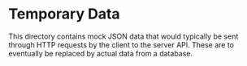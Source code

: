 # Temporary Data

This directory contains mock JSON data that would typically be sent through HTTP requests by the client to the server API. These are to eventually be replaced by actual data from a database.
